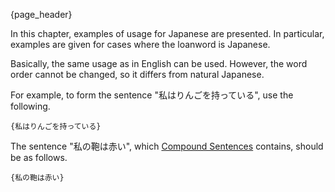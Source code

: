{page_header}

In this chapter, examples of usage for Japanese are presented.
In particular, examples are given for cases where the loanword is Japanese.

Basically, the same usage as in English can be used.
However, the word order cannot be changed, so it differs from natural Japanese.

For example, to form the sentence "私はりんごを持っている", use the following.

```SFGPL
{私はりんごを持っている}
```

The sentence "私の鞄は赤い", which [Compound Sentences]({docs_CompoundSentences}) contains, should be as follows.

```SFGPL
{私の鞄は赤い}
```
